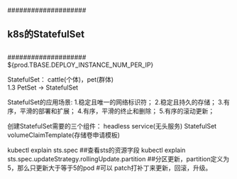 ####################
##    		  
## k8s的StatefulSet		  
##                
####################
${prod.TBASE.DEPLOY_INSTANCE_NUM_PER_IP}

StatefulSet：
	cattle(个体)，pet(群体)	
	1.3 PetSet -> StatefulSet
	
StatefulSet的应用场景:
	1.稳定且唯一的网络标识符；
	2.稳定且持久的存储；
	3.有序，平滑的部署和扩展；
	4.有序，平滑的终止和删除；
	5.有序的滚动更新；
	
创建StatefulSet需要的三个组件：
	headless service(无头服务)
	StatefulSet
	volumeClaimTemplate(存储卷申请模板) 
		
kubectl explain sts.spec		##查看sts的资源字段
kubectl explain sts.spec.updateStrategy.rollingUpdate.partition		##分区更新，partition定义为5，那么只更新大于等于5的pod
#可以 patch打补丁来更新，回滚，升级。
